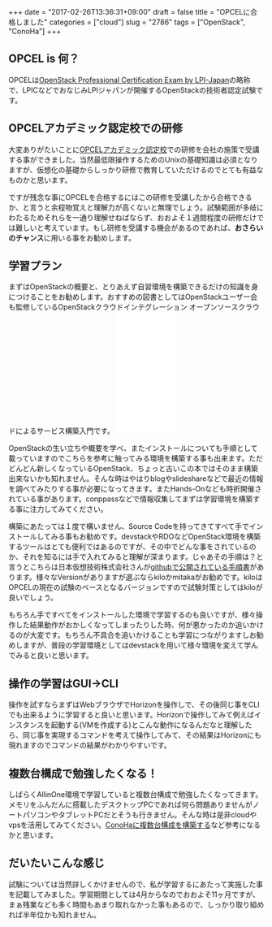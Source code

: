 +++
date = "2017-02-26T13:36:31+09:00"
draft = false
title = "OPCELに合格しました"
categories = ["cloud"]
slug = "2786"
tags = ["OpenStack", "ConoHa"]
+++

<h2>OPCEL is 何？</h2>
OPCELは<a href="https://opcel.org/">OpenStack Professional Certification Exam by LPI-Japan</a>の略称で、LPICなどでおなじみLPIジャパンが開催するOpenStackの技術者認定試験です。
<h2>OPCELアカデミック認定校での研修</h2>
大変ありがたいことに<a href="https://opcel.org/training">OPCELアカデミック認定校</a>での研修を会社の施策で受講する事ができました。当然最低限操作するためのUnixの基礎知識は必須となりますが、仮想化の基礎からしっかり研修で教育していただけるのでとても有益なものかと思います。

ですが残念な事にOPCELを合格するにはこの研修を受講したから合格できるか、と言うと余程物覚えと理解力が高くないと無理でしょう。試験範囲が多岐にわたるためそれらを一通り理解せねばならず、おおよそ１週間程度の研修だけでは難しいと考えています。もし研修を受講する機会があるのであれば、<strong>おさらいのチャンス</strong>に用いる事をお勧めします。
<h2>学習プラン</h2>
まずはOpenStackの概要と、とりあえず自習環境を構築できるだけの知識を身につけることをお勧めします。おすすめの図書としてはOpenStackユーザー会も監修しているOpenStackクラウドインテグレーション オープンソースクラウドによるサービス構築入門です。

<iframe width="300" height="150" style="width: 120px; height: 240px;" src="//rcm-fe.amazon-adsystem.com/e/cm?lt1=_blank&amp;bc1=000000&amp;IS2=1&amp;bg1=FFFFFF&amp;fc1=000000&amp;lc1=0000FF&amp;t=kerurudigit-22&amp;o=9&amp;p=8&amp;l=as4&amp;m=amazon&amp;f=ifr&amp;ref=as_ss_li_til&amp;asins=B00SV4V33K&amp;linkId=611b448b0bd0ced16778a5d10517f24c" frameborder="0" scrolling="no" marginheight="0" marginwidth="0"></iframe>

OpenStackの生い立ちや概要を学べ、またインストールについても手順として載っていますのでこちらを参考に触ってみる環境を構築する事も出来ます。ただどんどん新しくなっているOpenStack、ちょっと古いこの本ではそのまま構築出来ないかも知れません。そんな時はやはりblogやslideshareなどで最近の情報を調べてみたりする事が必要になってきます。またHands-Onなども時折開催されている事があります。conppassなどで情報収集してまずは学習環境を構築する事に注力してみてください。

構築にあたっては１度で構いません、Source Codeを持ってきてすべて手でインストールしてみる事もお勧めです。devstackやRDOなどOpenStack環境を構築するツールはとても便利ではあるのですが、その中でどんな事をされているのか、それを知るには手で入れてみると理解が深まります。じゃあその手順は？と言うとこちらは日本仮想技術株式会社さんが<a href="https://github.com/virtualtech">githubで公開されている手順書</a>があります。様々なVersionがありますが選ぶならkiloかmitakaがお勧めです。kiloはOPCELの現在の試験のベースとなるバージョンですので試験対策としてはkiloが良いでしょう。

もちろん手ですべてをインストールした環境で学習するのも良いですが、様々操作した結果動作がおかしくなってしまったりした時、何が悪かったのか追いかけるのが大変です。もちろん不具合を追いかけることも学習につながりますしお勧めしますが、普段の学習環境としてはdevstackを用いて様々環境を変えて学んでみると良いと思います。
<h2>操作の学習はGUI→CLI</h2>
操作を試すならまずはWebブラウザでHorizonを操作しで、その後同じ事をCLIでも出来るように学習すると良いと思います。Horizonで操作してみて例えばインスタンスを起動する(VMを作成する)とこんな動作になるんだなと理解したら、同じ事を実現するコマンドを考えて操作してみて、その結果はHorizonにも現れますのでコマンドの結果がわかりやすいです。
<h2>複数台構成で勉強したくなる！</h2>
しばらくAllinOne環境で学習していると複数台構成で勉強したくなってきます。メモリをふんだんに搭載したデスクトップPCであれば何ら問題ありませんがノートパソコンやタブレットPCだとそうも行きません。そんな時は是非cloudやvpsを活用してみてください。<a href="http://keruru.net/2016/07/09/quick-devstack%e6%a4%9c%e8%a8%bc%e7%92%b0%e5%a2%83%e3%82%92conoha%e3%81%ab%e6%a7%8b%e7%af%89%e3%81%99%e3%82%8b/">ConoHaに複数台構成を構築する</a>など参考になるかと思います。
<h2>だいたいこんな感じ</h2>
試験については当然詳しくかけませんので、私が学習するにあたって実施した事を記載してみました。学習期間としては4月からなのでおおよそ11ヶ月ですが、まぁ残業なども多く時間もあまり取れなかった事もあるので、しっかり取り組めれば半年位かも知れません。
